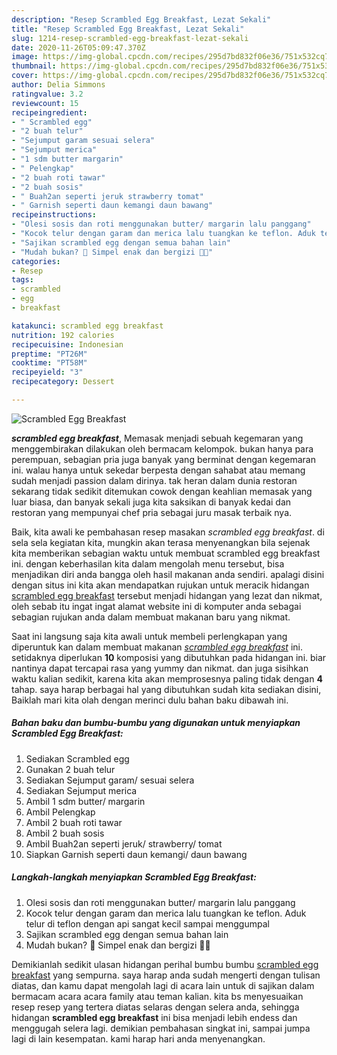 ```yaml
---
description: "Resep Scrambled Egg Breakfast, Lezat Sekali"
title: "Resep Scrambled Egg Breakfast, Lezat Sekali"
slug: 1214-resep-scrambled-egg-breakfast-lezat-sekali
date: 2020-11-26T05:09:47.370Z
image: https://img-global.cpcdn.com/recipes/295d7bd832f06e36/751x532cq70/scrambled-egg-breakfast-foto-resep-utama.jpg
thumbnail: https://img-global.cpcdn.com/recipes/295d7bd832f06e36/751x532cq70/scrambled-egg-breakfast-foto-resep-utama.jpg
cover: https://img-global.cpcdn.com/recipes/295d7bd832f06e36/751x532cq70/scrambled-egg-breakfast-foto-resep-utama.jpg
author: Delia Simmons
ratingvalue: 3.2
reviewcount: 15
recipeingredient:
- " Scrambled egg"
- "2 buah telur"
- "Sejumput garam sesuai selera"
- "Sejumput merica"
- "1 sdm butter margarin"
- " Pelengkap"
- "2 buah roti tawar"
- "2 buah sosis"
- " Buah2an seperti jeruk strawberry tomat"
- " Garnish seperti daun kemangi daun bawang"
recipeinstructions:
- "Olesi sosis dan roti menggunakan butter/ margarin lalu panggang"
- "Kocok telur dengan garam dan merica lalu tuangkan ke teflon. Aduk telur di teflon dengan api sangat kecil sampai menggumpal"
- "Sajikan scrambled egg dengan semua bahan lain"
- "Mudah bukan? 🤭 Simpel enak dan bergizi 🥰🥰"
categories:
- Resep
tags:
- scrambled
- egg
- breakfast

katakunci: scrambled egg breakfast 
nutrition: 192 calories
recipecuisine: Indonesian
preptime: "PT26M"
cooktime: "PT58M"
recipeyield: "3"
recipecategory: Dessert

---
```



![Scrambled Egg Breakfast](https://img-global.cpcdn.com/recipes/295d7bd832f06e36/751x532cq70/scrambled-egg-breakfast-foto-resep-utama.jpg)

<b><i>scrambled egg breakfast</i></b>, Memasak menjadi sebuah kegemaran yang menggembirakan dilakukan oleh bermacam kelompok. bukan hanya para perempuan, sebagian pria juga banyak yang berminat dengan kegemaran ini. walau hanya untuk sekedar berpesta dengan sahabat atau memang sudah menjadi passion dalam dirinya. tak heran dalam dunia restoran sekarang tidak sedikit ditemukan cowok dengan keahlian memasak yang luar biasa, dan banyak sekali juga kita saksikan di banyak kedai dan restoran yang mempunyai chef pria sebagai juru masak terbaik nya.

Baik, kita awali ke pembahasan resep masakan <i>scrambled egg breakfast</i>. di sela sela kegiatan kita, mungkin akan terasa menyenangkan bila sejenak kita memberikan sebagian waktu untuk membuat scrambled egg breakfast ini. dengan keberhasilan kita dalam mengolah menu tersebut, bisa menjadikan diri anda bangga oleh hasil makanan anda sendiri. apalagi disini dengan situs ini kita akan mendapatkan rujukan untuk meracik hidangan <u>scrambled egg breakfast</u> tersebut menjadi hidangan yang lezat dan nikmat, oleh sebab itu ingat ingat alamat website ini di komputer anda sebagai sebagian rujukan anda dalam membuat makanan baru yang nikmat.




Saat ini langsung saja kita awali untuk membeli perlengkapan yang diperuntuk kan dalam membuat makanan <u><i>scrambled egg breakfast</i></u> ini. setidaknya diperlukan <b>10</b> komposisi yang dibutuhkan pada hidangan ini. biar nantinya dapat tercapai rasa yang yummy dan nikmat. dan juga sisihkan waktu kalian sedikit, karena kita akan memprosesnya paling tidak dengan <b>4</b> tahap. saya harap berbagai hal yang dibutuhkan sudah kita sediakan disini, Baiklah mari kita olah dengan merinci dulu bahan baku dibawah ini.

<!--inarticleads1-->

##### Bahan baku dan bumbu-bumbu yang digunakan untuk menyiapkan Scrambled Egg Breakfast:

1. Sediakan  Scrambled egg
1. Gunakan 2 buah telur
1. Sediakan Sejumput garam/ sesuai selera
1. Sediakan Sejumput merica
1. Ambil 1 sdm butter/ margarin
1. Ambil  Pelengkap
1. Ambil 2 buah roti tawar
1. Ambil 2 buah sosis
1. Ambil  Buah2an seperti jeruk/ strawberry/ tomat
1. Siapkan  Garnish seperti daun kemangi/ daun bawang




<!--inarticleads2-->

##### Langkah-langkah menyiapkan Scrambled Egg Breakfast:

1. Olesi sosis dan roti menggunakan butter/ margarin lalu panggang
1. Kocok telur dengan garam dan merica lalu tuangkan ke teflon. Aduk telur di teflon dengan api sangat kecil sampai menggumpal
1. Sajikan scrambled egg dengan semua bahan lain
1. Mudah bukan? 🤭 Simpel enak dan bergizi 🥰🥰




Demikianlah sedikit ulasan hidangan perihal bumbu bumbu <u>scrambled egg breakfast</u> yang sempurna. saya harap anda sudah mengerti dengan tulisan diatas, dan kamu dapat mengolah lagi di acara lain untuk di sajikan dalam bermacam acara acara family atau teman kalian. kita bs menyesuaikan resep resep yang tertera diatas selaras dengan selera anda, sehingga hidangan <b>scrambled egg breakfast</b> ini bisa menjadi lebih endess dan menggugah selera lagi. demikian pembahasan singkat ini, sampai jumpa lagi di lain kesempatan. kami harap hari anda menyenangkan.
